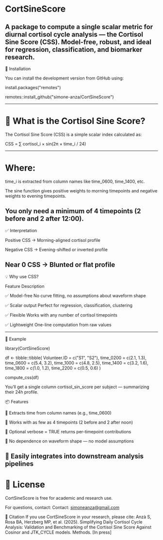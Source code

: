 # CortSineScore

A package to compute a single scalar metric for diurnal cortisol cycle analysis — the Cortisol Sine Score (CSS).
Model-free, robust, and ideal for regression, classification, and biomarker research.
---------
🚀 Installation

You can install the development version from GitHub using:

install.packages("remotes")

remotes::install_github("simone-anza/CortSineScore")

-------------------------
# 🧠 What is the Cortisol Sine Score?

The Cortisol Sine Score (CSS) is a simple scalar index calculated as:

CSS = ∑ cortisol_i × sin(2π × time_i / 24)

-------------------------
# Where:
time_i is extracted from column names like time_0600, time_1400, etc.

The sine function gives positive weights to morning timepoints and negative weights to evening timepoints.

You only need a minimum of 4 timepoints (2 before and 2 after 12:00).
----------------------------------------
✅ Interpretation

Positive CSS → Morning-aligned cortisol profile

Negative CSS → Evening-shifted or inverted profile

Near 0 CSS → Blunted or flat profile
--------------------------------
💡 Why use CSS?

Feature	Description

✅ Model-free	No curve fitting, no assumptions about waveform shape

✅ Scalar output	Perfect for regression, classification, clustering

✅ Flexible	Works with any number of cortisol timepoints

✅ Lightweight	One-line computation from raw values

---------------------------------
🔬 Example

library(CortSineScore)

df <- tibble::tibble(
  Volunteer.ID = c("S1", "S2"),
  time_0200 = c(2.1, 1.3),
  time_0600 = c(5.4, 3.2),
  time_1000 = c(4.8, 2.5),
  time_1400 = c(3.2, 1.6),
  time_1800 = c(1.0, 1.2),
  time_2200 = c(0.5, 0.6)
)

compute_css(df)


You’ll get a single column cortisol_sin_score per subject — summarizing their 24h profile.

📦 Features

🔹 Extracts time from column names (e.g., time_0600)

🔹 Works with as few as 4 timepoints (2 before and 2 after noon)

🔹 Optional verbose = TRUE returns per-timepoint contributions

🔹 No dependence on waveform shape — no model assumptions

🔹 Easily integrates into downstream analysis pipelines
------------------
# 📜 License

CortSineScore is free for academic and research use.

For questions, contact:
Contact: simoneanza@gmail.com

📖 Citation
If you use CortSineScore in your research, please cite:
Anzà S, Rosa BA, Herzberg MP, et al. (2025). Simplifying Daily Cortisol 
Cycle Analysis: Validation and Benchmarking of the Cortisol Sine Score 
Against Cosinor and JTK_CYCLE models. Methods. [In press]
